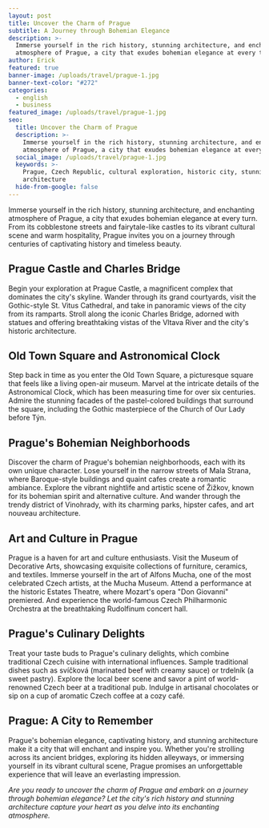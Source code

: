 ```yaml
---
layout: post
title: Uncover the Charm of Prague
subtitle: A Journey through Bohemian Elegance
description: >-
  Immerse yourself in the rich history, stunning architecture, and enchanting
  atmosphere of Prague, a city that exudes bohemian elegance at every turn.
author: Erick
featured: true
banner-image: /uploads/travel/prague-1.jpg
banner-text-color: "#272"
categories:
  - english
  - business
featured_image: /uploads/travel/prague-1.jpg
seo:
  title: Uncover the Charm of Prague
  description: >-
    Immerse yourself in the rich history, stunning architecture, and enchanting
    atmosphere of Prague, a city that exudes bohemian elegance at every turn.
  social_image: /uploads/travel/prague-1.jpg
  keywords: >-
    Prague, Czech Republic, cultural exploration, historic city, stunning
    architecture
  hide-from-google: false
---
```

Immerse yourself in the rich history, stunning architecture, and enchanting atmosphere of Prague, a city that exudes bohemian elegance at every turn. From its cobblestone streets and fairytale-like castles to its vibrant cultural scene and warm hospitality, Prague invites you on a journey through centuries of captivating history and timeless beauty.

## Prague Castle and Charles Bridge

Begin your exploration at Prague Castle, a magnificent complex that dominates the city's skyline. Wander through its grand courtyards, visit the Gothic-style St. Vitus Cathedral, and take in panoramic views of the city from its ramparts. Stroll along the iconic Charles Bridge, adorned with statues and offering breathtaking vistas of the Vltava River and the city's historic architecture.

## Old Town Square and Astronomical Clock

Step back in time as you enter the Old Town Square, a picturesque square that feels like a living open-air museum. Marvel at the intricate details of the Astronomical Clock, which has been measuring time for over six centuries. Admire the stunning facades of the pastel-colored buildings that surround the square, including the Gothic masterpiece of the Church of Our Lady before Týn.

## Prague's Bohemian Neighborhoods

Discover the charm of Prague's bohemian neighborhoods, each with its own unique character. Lose yourself in the narrow streets of Mala Strana, where Baroque-style buildings and quaint cafes create a romantic ambiance. Explore the vibrant nightlife and artistic scene of Žižkov, known for its bohemian spirit and alternative culture. And wander through the trendy district of Vinohrady, with its charming parks, hipster cafes, and art nouveau architecture.

## Art and Culture in Prague

Prague is a haven for art and culture enthusiasts. Visit the Museum of Decorative Arts, showcasing exquisite collections of furniture, ceramics, and textiles. Immerse yourself in the art of Alfons Mucha, one of the most celebrated Czech artists, at the Mucha Museum. Attend a performance at the historic Estates Theatre, where Mozart's opera "Don Giovanni" premiered. And experience the world-famous Czech Philharmonic Orchestra at the breathtaking Rudolfinum concert hall.

## Prague's Culinary Delights

Treat your taste buds to Prague's culinary delights, which combine traditional Czech cuisine with international influences. Sample traditional dishes such as svíčková (marinated beef with creamy sauce) or trdelník (a sweet pastry). Explore the local beer scene and savor a pint of world-renowned Czech beer at a traditional pub. Indulge in artisanal chocolates or sip on a cup of aromatic Czech coffee at a cozy café.

## Prague: A City to Remember

Prague's bohemian elegance, captivating history, and stunning architecture make it a city that will enchant and inspire you. Whether you're strolling across its ancient bridges, exploring its hidden alleyways, or immersing yourself in its vibrant cultural scene, Prague promises an unforgettable experience that will leave an everlasting impression.

*Are you ready to uncover the charm of Prague and embark on a journey through bohemian elegance? Let the city's rich history and stunning architecture capture your heart as you delve into its enchanting atmosphere.*